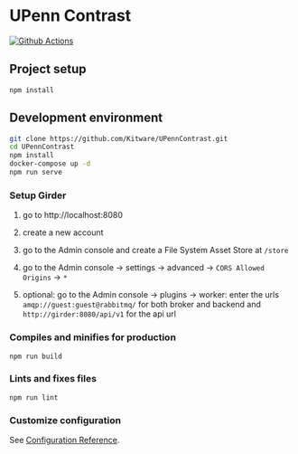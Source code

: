 # UPenn Contrast

[![Github Actions][github-actions-image]][github-actions-url]

## Project setup

```
npm install
```

## Development environment

```sh
git clone https://github.com/Kitware/UPennContrast.git
cd UPennContrast
npm install
docker-compose up -d
npm run serve
```

### Setup Girder

1. go to http://localhost:8080
1. create a new account
1. go to the Admin console and create a File System Asset Store at `/store`
1. go to the Admin console -> settings -> advanced -> `CORS Allowed Origins` -> `*`

1. optional: go to the Admin console -> plugins -> worker: enter the urls `amqp://guest:guest@rabbitmq/` for both broker and backend and `http://girder:8080/api/v1` for the api url

### Compiles and minifies for production

```
npm run build
```

### Lints and fixes files

```
npm run lint
```

### Customize configuration

See [Configuration Reference](https://cli.vuejs.org/config/).

[github-actions-image]: https://github.com/Kitware/UPennContrast/workflows/node/badge.svg
[github-actions-url]: https://github.com/Kitware/UPennContrast/actions
